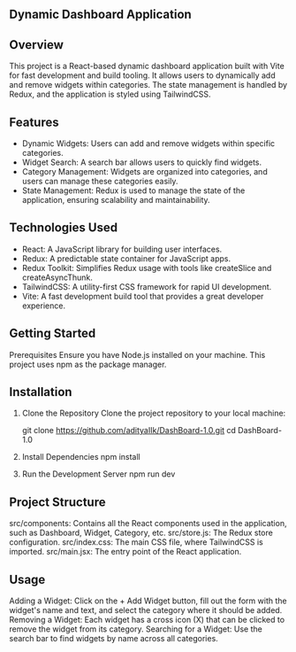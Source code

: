 ## Dynamic Dashboard Application

## Overview
This project is a React-based dynamic dashboard application built with Vite for fast development and build tooling. It allows users to dynamically add and remove widgets within categories. The state management is handled by Redux, and the application is styled using TailwindCSS.

## Features
- Dynamic Widgets: Users can add and remove widgets within specific categories.
- Widget Search: A search bar allows users to quickly find widgets.
- Category Management: Widgets are organized into categories, and users can manage these categories easily.
- State Management: Redux is used to manage the state of the application, ensuring scalability and maintainability.

## Technologies Used
- React: A JavaScript library for building user interfaces.
- Redux: A predictable state container for JavaScript apps.
- Redux Toolkit: Simplifies Redux usage with tools like createSlice and createAsyncThunk.
- TailwindCSS: A utility-first CSS framework for rapid UI development.
- Vite: A fast development build tool that provides a great developer experience.

## Getting Started
Prerequisites
Ensure you have Node.js installed on your machine. This project uses npm as the package manager.

## Installation
1. Clone the Repository
   Clone the project repository to your local machine:

   git clone https://github.com/adityaIIk/DashBoard-1.0.git
   cd DashBoard-1.0

2. Install Dependencies
   npm install

3. Run the Development Server
   npm run dev
   
## Project Structure
src/components: Contains all the React components used in the application, such as Dashboard, Widget, Category, etc.
src/store.js: The Redux store configuration.
src/index.css: The main CSS file, where TailwindCSS is imported.
src/main.jsx: The entry point of the React application.

## Usage
Adding a Widget: Click on the + Add Widget button, fill out the form with the widget's name and text, and select the category where it should be added.
Removing a Widget: Each widget has a cross icon (X) that can be clicked to remove the widget from its category.
Searching for a Widget: Use the search bar to find widgets by name across all categories.




